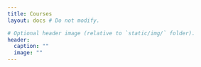 ```yaml
---
title: Courses
layout: docs # Do not modify.

# Optional header image (relative to `static/img/` folder).
header:
  caption: ""
  image: ""
---
```

